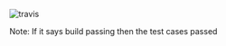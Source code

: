 ![travis](https://travis-ci.com/github/ckanich-classrooms/final-project-dumb-students-1.svg?branch=master)

Note: If it says build passing then the test cases passed
